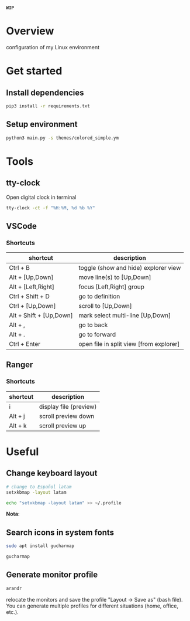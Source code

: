**`WIP`**

# Overview
configuration of my Linux environment

# Get started

## Install dependencies

```bash
pip3 install -r requirements.txt
```

## Setup environment

```bash
python3 main.py -s themes/colored_simple.ym
```

# Tools

## tty-clock

Open digital clock in terminal

```bash
tty-clock -ct -f "%H:%M, %d %b %Y"
```

## VSCode

### Shortcuts

| shortcut                 | description                             |
| -                        | -                                       |
| Ctrl + B                 | toggle (show and hide) explorer view    |
| Alt  + [Up,Down]         | move line(s) to [Up,Down]               |
| Alt  + [Left,Right]      | focus [Left,Right] group                |
| Ctrl + Shift + D         | go to definition                        |
| Ctrl + [Up,Down]         | scroll to [Up,Down]                     |
| Alt  + Shift + [Up,Down] | mark select multi-line [Up,Down]        |
| Alt  + ,                 | go to back                              |
| Alt  + .                 | go to forward                           |
| Ctrl + Enter             | open file in split view [from explorer] |


## Ranger

### Shortcuts

| shortcut | description            |
| -        | -                      |
| i        | display file (preview) |
| Alt + j  | scroll preview down    |
| Alt + k  | scroll preview up      |


# Useful

## Change keyboard layout

```bash
# change to Español latam
setxkbmap -layout latam

echo "setxkbmap -layout latam" >> ~/.profile
```

**Nota**:

## Search icons in system fonts

```bash
sudo apt install gucharmap

gucharmap
```

## Generate monitor profile

```bash
arandr
```

relocate the monitors and save the profile "Layout -> Save as" (bash file). You can generate multiple profiles for different situations (home, office, etc.).
